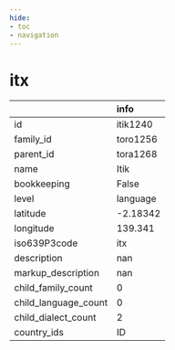 ```yaml
---
hide:
- toc
- navigation
---
```

# itx
|                      | info     |
|:---------------------|:---------|
| id                   | itik1240 |
| family_id            | toro1256 |
| parent_id            | tora1268 |
| name                 | Itik     |
| bookkeeping          | False    |
| level                | language |
| latitude             | -2.18342 |
| longitude            | 139.341  |
| iso639P3code         | itx      |
| description          | nan      |
| markup_description   | nan      |
| child_family_count   | 0        |
| child_language_count | 0        |
| child_dialect_count  | 2        |
| country_ids          | ID       |